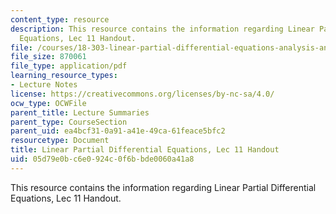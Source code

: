 ```yaml
---
content_type: resource
description: This resource contains the information regarding Linear Partial Differential
  Equations, Lec 11 Handout.
file: /courses/18-303-linear-partial-differential-equations-analysis-and-numerics-fall-2014/05d79e0bc6e0924c0f6bbde0060a41a8_MIT18_303F14_Lec11.pdf
file_size: 870061
file_type: application/pdf
learning_resource_types:
- Lecture Notes
license: https://creativecommons.org/licenses/by-nc-sa/4.0/
ocw_type: OCWFile
parent_title: Lecture Summaries
parent_type: CourseSection
parent_uid: ea4bcf31-0a91-a41e-49ca-61feace5bfc2
resourcetype: Document
title: Linear Partial Differential Equations, Lec 11 Handout
uid: 05d79e0b-c6e0-924c-0f6b-bde0060a41a8
---
```

This resource contains the information regarding Linear Partial Differential Equations, Lec 11 Handout.